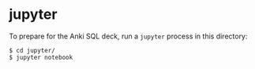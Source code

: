 # jupyter

To prepare for the Anki SQL deck, run a `jupyter` process in this directory:

```
$ cd jupyter/
$ jupyter notebook
```
